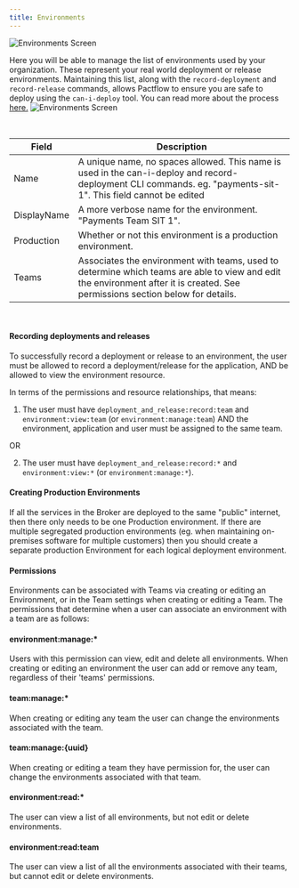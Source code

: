 ```yaml
---
title: Environments
---
```


![Environments Screen](/ui/environments.png)

Here you will be able to manage the list of environments used by your organization. These represent your real world deployment or release environments.
Maintaining this list, along with the `record-deployment` and `record-release` commands, allows Pactflow to ensure you are safe to deploy using the `can-i-deploy` tool. You can read more about the process [here.](https://docs.pact.io/pact_broker/recording_deployments_and_releases/)
![Environments Screen](/ui/environments-form.png)

&nbsp;

| Field | Description |
| ----- | ----------- |
| Name | A unique name, no spaces allowed. This name is used in the can-i-deploy and record-deployment CLI commands. eg. "payments-sit-1". This field cannot be edited |
| DisplayName | A more verbose name for the environment. "Payments Team SIT 1". |
| Production | Whether or not this environment is a production environment. |
| Teams | Associates the environment with teams, used to determine which teams are able to view and edit the environment after it is created. See permissions section below for details. |

&nbsp;

#### Recording deployments and releases

To successfully record a deployment or release to an environment, the user must be allowed to record a deployment/release for the application, AND be allowed to view the environment resource.

In terms of the permissions and resource relationships, that means:

1. The user must have `deployment_and_release:record:team` and `environment:view:team` (or `environment:manage:team`) AND the environment, application and user must be assigned to the same team.

OR 
 
2. The user must have `deployment_and_release:record:*` and `environment:view:*` (or `environment:manage:*`).

#### Creating Production Environments

If all the services in the Broker are deployed to the same "public" internet, then there only needs to be one Production environment. If there are multiple segregated production environments (eg. when maintaining on-premises software for multiple customers) then you should create a separate production Environment for each logical deployment environment.

#### Permissions

Environments can be associated with Teams via creating or editing an Environment, or in the Team settings when creating or editing a Team. The permissions that determine when a user can associate an environment with a team are as follows:

#### environment:manage:* 
Users with this permission can view, edit and delete all environments. When creating or editing an environment the user can add or remove any team, regardless of their 'teams' permissions. 

#### team:manage:*
When creating or editing any team the user can change the environments associated with the team.

#### team:manage:{uuid}
When creating or editing a team they have permission for, the user can change the environments associated with that team.

#### environment:read:*
The user can view a list of all environments, but not edit or delete environments.

#### environment:read:team
The user can view a list of all the environments associated with their teams, but cannot edit or delete environments.

